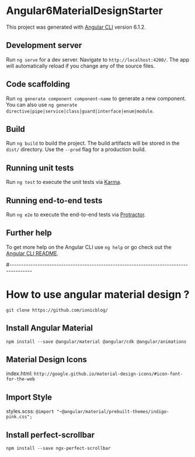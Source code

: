 # Angular6MaterialDesignStarter

This project was generated with [Angular CLI](https://github.com/angular/angular-cli) version 6.1.2.

## Development server

Run `ng serve` for a dev server. Navigate to `http://localhost:4200/`. The app will automatically reload if you change any of the source files.

## Code scaffolding

Run `ng generate component component-name` to generate a new component. You can also use `ng generate directive|pipe|service|class|guard|interface|enum|module`.

## Build

Run `ng build` to build the project. The build artifacts will be stored in the `dist/` directory. Use the `--prod` flag for a production build.

## Running unit tests

Run `ng test` to execute the unit tests via [Karma](https://karma-runner.github.io).

## Running end-to-end tests

Run `ng e2e` to execute the end-to-end tests via [Protractor](http://www.protractortest.org/).

## Further help

To get more help on the Angular CLI use `ng help` or go check out the [Angular CLI README](https://github.com/angular/angular-cli/blob/master/README.md).


#---------------------------------------------------------------------------------------

# How to use angular material design ?  
`git clone https://github.com/ionicblog/`

## Install Angular Material  
`npm install --save @angular/material @angular/cdk @angular/animations`  

## Material Design Icons  
index.html: `http://google.github.io/material-design-icons/#icon-font-for-the-web`  

## Import Style  
styles.scss: `@import "~@angular/material/prebuilt-themes/indigo-pink.css";`  

## Install perfect-scrollbar
`npm install --save ngx-perfect-scrollbar`
